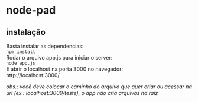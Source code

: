 # node-pad
## instalação
Basta instalar as dependencias:   
``` npm install ```  
Rodar o arquivo app.js para iniciar o server:  
``` node app.js ```  
E abrir o localhost na porta 3000 no navegador:   
http://localhost:3000/

*obs.: você deve colocar o caminho do arquivo que quer criar ou acessar na url (ex.: localhost:3000/teste), o app não cria arquivos na raiz*
